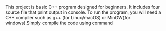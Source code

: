 This project is basic C++ program designed for beginners. It includes four source file that print output in console. To run the program, you will need a C++ compiler such as g++ (for Linux/macOS) or MinGW(for windows).Simply compile the code using command 
